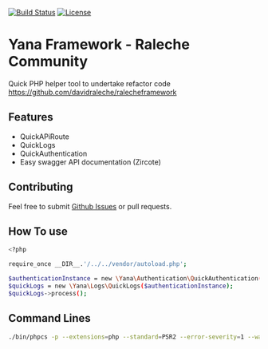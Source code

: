 [![Build Status](https://img.shields.io/travis/zircote/swagger-php/master.svg?style=flat-square)](https://travis-ci.org/zircote/swagger-php)
[![License](https://img.shields.io/badge/license-Apache2.0-blue.svg?style=flat-square)](LICENSE-2.0.txt)

# Yana Framework - Raleche Community 

Quick PHP helper tool to undertake refactor code
https://github.com/davidraleche/ralecheframework

## Features
- QuickAPiRoute
- QuickLogs
- QuickAuthentication
- Easy swagger API documentation (Zircote)


## Contributing

Feel free to submit [Github Issues](https://github.com/davidraleche/ralecheframework) or pull requests.

## How To use
```bash
<?php

require_once __DIR__.'/../../vendor/autoload.php';

$authenticationInstance = new \Yana\Authentication\QuickAuthentication();
$quickLogs = new \Yana\Logs\QuickLogs($authenticationInstance);
$quickLogs->process();
```

## Command Lines

```bash
./bin/phpcs -p --extensions=php --standard=PSR2 --error-severity=1 --warning-severity=0 ./src ./tests
```
